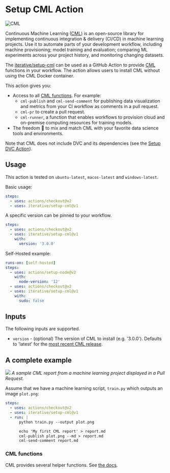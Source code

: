 # Setup CML Action

![CML](https://user-images.githubusercontent.com/414967/90448663-1ce39c00-e0e6-11ea-8083-710825d2e94e.png)

Continuous Machine Learning ([CML](https://cml.dev)) is an open-source library
for implementing continuous integration & delivery (CI/CD) in machine learning
projects. Use it to automate parts of your development workflow, including
machine provisioning; model training and evaluation; comparing ML experiments
across your project history, and monitoring changing datasets.

The [iterative/setup-cml](https://github.com/iterative/setup-cml) can be used as
a GitHub Action to provide [CML](https://cml.dev) functions in your workflow.
The action allows users to install CML without using the CML Docker container.

This action gives you:

- Access to all [CML functions](https://github.com/iterative/cml#cml-functions).
  For example:
  - `cml-publish` and `cml-send-comment` for publishing data visualization and
    metrics from your CI workflow as comments in a pull request.
  - `cml-pr` to create a pull request.
  - `cml-runner`, a function that enables workflows to provision cloud and
    on-premise computing resources for training models.
- The freedom 🦅 to mix and match CML with your favorite data science tools and
  environments.

Note that CML does not include DVC and its dependencies (see the
[Setup DVC Action](https://github.com/iterative/setup-dvc)).

## Usage

This action is tested on `ubuntu-latest`, `macos-latest` and `windows-latest`.

Basic usage:

```yaml
steps:
  - uses: actions/checkout@v2
  - uses: iterative/setup-cml@v1
```

A specific version can be pinned to your workflow.

```yaml
steps:
  - uses: actions/checkout@v2
  - uses: iterative/setup-cml@v1
    with:
      version: '3.0.0'
```

Self-Hosted example:

```yaml
runs-on: [self-hosted]
steps:
  - uses: actions/setup-node@v2
    with:
      node-version: '12'
  - uses: actions/checkout@v2
  - uses: iterative/setup-cml@v1
    with:
      sudo: false
```

## Inputs

The following inputs are supported.

- `version` - (optional) The version of CML to install (e.g. '3.0.0'). Defaults
  to 'latest' for the
  [most recent CML release](https://github.com/iterative/cml/releases).

## A complete example

![](https://static.iterative.ai/img/cml/first_report.png) _A sample CML report
from a machine learning project displayed in a Pull Request._

Assume that we have a machine learning script, `train.py` which outputs an image
`plot.png`:

```yaml
steps:
  - uses: actions/checkout@v2
  - uses: iterative/setup-cml@v1
  - run: |
      python train.py --output plot.png

      echo 'My first CML report' > report.md
      cml-publish plot.png --md > report.md
      cml-send-comment report.md
```

### CML functions

CML provides several helper functions. See
[the docs](https://github.com/iterative/cml#cml-functions).

